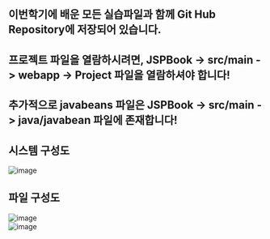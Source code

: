 ## 이번학기에 배운 모든 실습파일과 함께 Git Hub Repository에 저장되어 있습니다.
## 프로젝트 파일을 열람하시려면, JSPBook -> src/main -> webapp -> Project 파일을 열람하셔야 합니다!
## 추가적으로 javabeans 파일은 JSPBook -> src/main -> java/javabean 파일에 존재합니다!

## 시스템 구성도

![image](https://github.com/LifeIsRightward/WebServer/assets/90908005/4c6c05ea-c52c-4322-8936-1702f6796214)


## 파일 구성도
![image](https://github.com/LifeIsRightward/WebServer/assets/90908005/c80e399b-8586-4542-bedb-8435c0c9c82d)
<br>
![image](https://github.com/LifeIsRightward/WebServer/assets/90908005/5020e768-5695-4820-a2f2-bf44371f306b)
